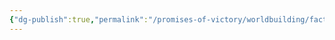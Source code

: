 ```yaml
---
{"dg-publish":true,"permalink":"/promises-of-victory/worldbuilding/factions/cult-of-the-gifted/edard-combell/","title":"Edard Combell","noteIcon":"Settlement","created":"","updated":""}
---
```

